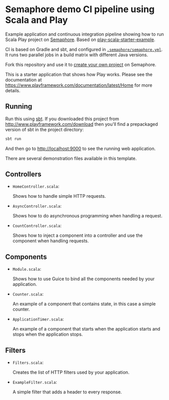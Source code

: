 # Semaphore demo CI pipeline using Scala and Play

Example application and continuous integration pipeline showing how to run
Scala Play project on [Semaphore][semaphore].
Based on [play-scala-starter-example][starter-repo].



CI is based on Gradle and sbt, and configured in
[`.semaphore/semaphore.yml`](./.semaphore/semaphore.yml).
It runs two parallel jobs in a build matrix with different Java versions.

Fork this repository and use it to [create your own project][create-project] on
Semaphore.

This is a starter application that shows how Play works.  Please see the documentation at <https://www.playframework.com/documentation/latest/Home> for more details.

## Running

Run this using [sbt](http://www.scala-sbt.org/).  If you downloaded this project from <http://www.playframework.com/download> then you'll find a prepackaged version of sbt in the project directory:

```bash
sbt run
```

And then go to <http://localhost:9000> to see the running web application.

There are several demonstration files available in this template.

## Controllers

- `HomeController.scala`:

  Shows how to handle simple HTTP requests.

- `AsyncController.scala`:

  Shows how to do asynchronous programming when handling a request.

- `CountController.scala`:

  Shows how to inject a component into a controller and use the component when
  handling requests.

## Components

- `Module.scala`:

  Shows how to use Guice to bind all the components needed by your application.

- `Counter.scala`:

  An example of a component that contains state, in this case a simple counter.

- `ApplicationTimer.scala`:

  An example of a component that starts when the application starts and stops
  when the application stops.

## Filters

- `Filters.scala`:

  Creates the list of HTTP filters used by your application.

- `ExampleFilter.scala`:

  A simple filter that adds a header to every response.

[semaphore]: https://semaphoreci.com
[create-project]: https://docs.semaphoreci.com/article/63-your-first-project
[starter-repo]: https://github.com/playframework/play-scala-starter-example
